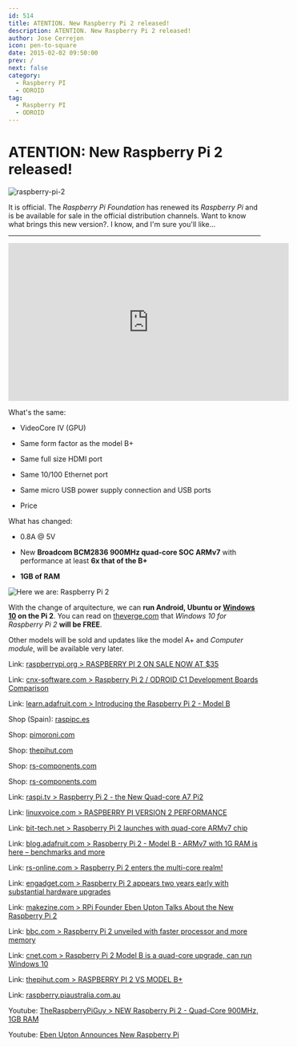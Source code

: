 ```yaml
---
id: 514
title: ATENTION. New Raspberry Pi 2 released!
description: ATENTION. New Raspberry Pi 2 released!
author: Jose Cerrejon
icon: pen-to-square
date: 2015-02-02 09:50:00
prev: /
next: false
category:
  - Raspberry PI
  - ODROID
tag:
  - Raspberry PI
  - ODROID
---
```


# ATENTION: New Raspberry Pi 2 released!

![raspberry-pi-2](/images/02_RaspberryPi2.jpg)

It is official. The *Raspberry Pi Foundation* has renewed its *Raspberry Pi* and is  be available for sale in the official distribution channels. Want to know what brings this new version?. I know, and I'm sure you'll like...

- - -
<iframe width="560" height="315" src="https://www.youtube.com/embed/iBU4aIYnyuI?rel=0" frameborder="0" allowfullscreen></iframe>

What's the same:

* VideoCore IV (GPU)

* Same form factor as the model B+

* Same full size HDMI port

* Same 10/100 Ethernet port

* Same micro USB power supply connection and USB ports

* Price

What has changed:

* 0.8A @ 5V

* New **Broadcom BCM2836 900MHz quad-core SOC ARMv7** with performance at least **6x that of the B+**

* **1GB of RAM**

![Here we are: Raspberry Pi 2](/images/2015/02/raspberry-pi-2.jpg "Here we are: Raspberry Pi 2")

With the change of arquitecture, we can **run Android, Ubuntu or [Windows 10](http://dev.windows.com/en-us/featured/raspberrypi2support) on the Pi 2**. You can read on [theverge.com](http://www.theverge.com/2015/2/2/7962179/raspberry-pi-windows-10) that *Windows 10 for Raspberry Pi 2* **will be FREE**.

Other models will be sold and updates like the model A+ and *Computer module*, will be available very later.

Link: [raspberrypi.org > RASPBERRY PI 2 ON SALE NOW AT $35](http://www.raspberrypi.org/raspberry-pi-2-on-sale/)

Link: [cnx-software.com > Raspberry Pi 2 / ODROID C1 Development Boards Comparison](http://www.cnx-software.com/2015/02/02/raspberry-pi-2-odroid-c1-development-boards-comparison/)

Link: [learn.adafruit.com > Introducing the Raspberry Pi 2 - Model B](https://learn.adafruit.com/introducing-the-raspberry-pi-2-model-b?view=all)

Shop (Spain): [raspipc.es](http://www.raspipc.es/public/home/index.php?ver=tienda&accion=verArticulo&idProducto=1210)

Shop: [pimoroni.com](http://shop.pimoroni.com/products/raspberry-pi-2-with-pibow)

Shop: [thepihut.com](http://thepihut.com/products/raspberry-pi-2-model-b)

Shop: [rs-components.com](http://www.rs-components.com/designspark/index.html?mpn=8326274)

Shop: [rs-components.com](http://www.rs-components.com/designspark/index.html?mpn=8326274)

Link: [raspi.tv > Raspberry Pi 2 - the New Quad-core A7 Pi2](http://raspi.tv/2015/raspberry-pi-2-the-new-quad-core-a7-pi2)

Link: [linuxvoice.com > RASPBERRY PI VERSION 2 PERFORMANCE](http://www.linuxvoice.com/raspberry-pi-version-2-performance/)

Link: [bit-tech.net > Raspberry Pi 2 launches with quad-core ARMv7 chip](http://www.bit-tech.net/news/hardware/2015/02/02/raspberry-pi-2/1)

Link: [blog.adafruit.com > Raspberry Pi 2 - Model B - ARMv7 with 1G RAM is here – benchmarks and more](https://blog.adafruit.com/2015/02/02/raspberry-pi-2-model-b-armv7-with-1g-ram-is-here-benchmarks-and-more-raspberry_pi-raspberryp/)

Link: [rs-online.com > Raspberry Pi 2 enters the multi-core realm!](http://www.rs-online.com/designspark/electronics/eng/blog/raspberry-pi-2-enters-the-multi-core-realm)

Link: [engadget.com > Raspberry Pi 2 appears two years early with substantial hardware upgrades](http://www.engadget.com/2015/02/02/raspberry-pi-2/?ncid=rss_truncated&a_dgi=aolshare_twitter)

Link: [makezine.com > RPi Founder Eben Upton Talks About the New Raspberry Pi 2](http://makezine.com/2015/02/02/eben-upton-raspberry-pi-2/)

Link: [bbc.com > Raspberry Pi 2 unveiled with faster processor and more memory](http://www.bbc.com/news/technology-31088908)

Link: [cnet.com > Raspberry Pi 2 Model B is a quad-core upgrade, can run Windows 10](http://www.cnet.com/news/raspberry-pi-2-model-b-is-a-quad-core-upgrade-on-sale-today/)

Link: [thepihut.com > RASPBERRY PI 2 VS MODEL B+](http://thepihut.com/blogs/raspberry-pi-roundup/16970168-raspberrypi2vsmodelb)

Link: [raspberry.piaustralia.com.au](http://raspberry.piaustralia.com.au/products/raspberry-pi-2-model-b)

Youtube: [TheRaspberryPiGuy > NEW Raspberry Pi 2 - Quad-Core 900MHz, 1GB RAM](https://www.youtube.com/watch?v=Xo8RT8Wpv6w)

Youtube: [Eben Upton Announces New Raspberry Pi](https://www.youtube.com/watch?v=EN8wBazzfSE&feature=youtu.be)